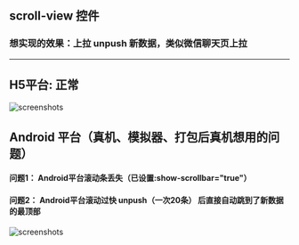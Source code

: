 ## scroll-view 控件

### 想实现的效果：上拉 unpush 新数据，类似微信聊天页上拉




<hr />

## H5平台: 正常

![screenshots](https://github.com/warmthsea/test-uni-scroll-view/assets/45450994/041a8ea3-4a74-4686-ad7a-8628ae6dd8a7)

## Android 平台（真机、模拟器、打包后真机想用的问题）

####  问题1： Android平台滚动条丢失（已设置:show-scrollbar="true"）
####  问题2： Android平台滚动过快 unpush（一次20条） 后直接自动跳到了新数据的最顶部

![screenshots](https://github.com/warmthsea/test-uni-scroll-view/assets/45450994/942705b4-ab73-4f01-b310-26cae67935a2)
